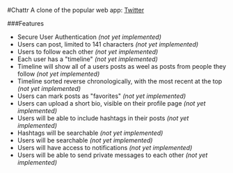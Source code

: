 #Chattr
A clone of the popular web app: [Twitter](http://www.twitter.com)

###Features
* Secure User Authentication *(not yet implemented)*
* Users can post, limited to 141 characters *(not yet implemented)*
* Users to follow each other *(not yet implemented)*
* Each user has a "timeline" *(not yet implemented)*
 * Timeline will show all of a users posts as weel as posts from people they follow *(not yet implemented)*
 * Timeline sorted reverse chronologically, with the most recent at the top *(not yet implemented)*
* Users can mark posts as "favorites" *(not yet implemented)*
* Users can upload a short bio, visible on their profile page *(not yet implemented)*
* Users will be able to include hashtags in their posts *(not yet implemented)*
* Hashtags will be searchable *(not yet implemented)*
* Users will be searchable *(not yet implemented)*
* Users will have access to notifications *(not yet implemented)*
* Users will be able to send private messages to each other *(not yet implemented)*